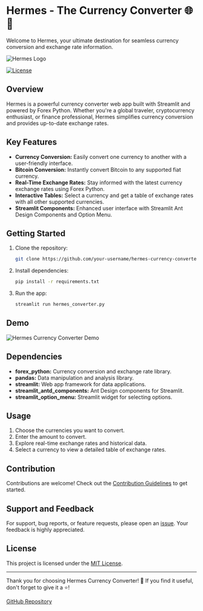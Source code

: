 # Hermes - The Currency Converter 🌐💱

Welcome to Hermes, your ultimate destination for seamless currency conversion and exchange rate information.

![Hermes Logo](your-logo-url)

[![License](https://img.shields.io/badge/License-MIT-blue.svg)](LICENSE)

## Overview

Hermes is a powerful currency converter web app built with Streamlit and powered by Forex Python. Whether you're a global traveler, cryptocurrency enthusiast, or finance professional, Hermes simplifies currency conversion and provides up-to-date exchange rates.

## Key Features

- **Currency Conversion:** Easily convert one currency to another with a user-friendly interface.
- **Bitcoin Conversion:** Instantly convert Bitcoin to any supported fiat currency.
- **Real-Time Exchange Rates:** Stay informed with the latest currency exchange rates using Forex Python.
- **Interactive Tables:** Select a currency and get a table of exchange rates with all other supported currencies.
- **Streamlit Components:** Enhanced user interface with Streamlit Ant Design Components and Option Menu.

## Getting Started

1. Clone the repository:

    ```bash
    git clone https://github.com/your-username/hermes-currency-converter.git
    ```

2. Install dependencies:

    ```bash
    pip install -r requirements.txt
    ```

3. Run the app:

    ```bash
    streamlit run hermes_converter.py
    ```

## Demo

![Hermes Currency Converter Demo](demo.gif)

## Dependencies

- **forex_python:** Currency conversion and exchange rate library.
- **pandas:** Data manipulation and analysis library.
- **streamlit:** Web app framework for data applications.
- **streamlit_antd_components:** Ant Design components for Streamlit.
- **streamlit_option_menu:** Streamlit widget for selecting options.

## Usage

1. Choose the currencies you want to convert.
2. Enter the amount to convert.
3. Explore real-time exchange rates and historical data.
4. Select a currency to view a detailed table of exchange rates.

## Contribution

Contributions are welcome! Check out the [Contribution Guidelines](CONTRIBUTING.md) to get started.

## Support and Feedback

For support, bug reports, or feature requests, please open an [issue](https://github.com/your-username/hermes-currency-converter/issues). Your feedback is highly appreciated.

## License

This project is licensed under the [MIT License](LICENSE).

---

Thank you for choosing Hermes Currency Converter! 🚀 If you find it useful, don't forget to give it a ⭐️!

[GitHub Repository](https://github.com/your-username/hermes-currency-converter)

